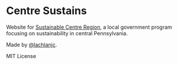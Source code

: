 # Centre Sustains

Website for [Sustainable Centre Region](https://www.crcog.net/climate), a local
government program focusing on sustainability in central Pennsylvania.

Made by [@lachlanjc](https://lachlanjc.com).

MIT License
